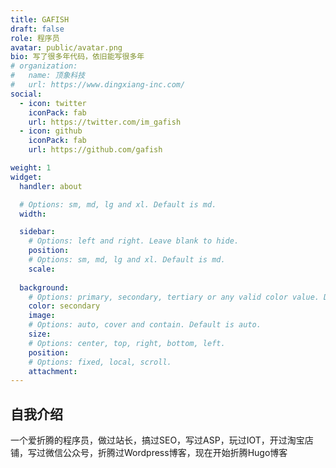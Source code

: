 ```yaml
---
title: GAFISH
draft: false
role: 程序员
avatar: public/avatar.png
bio: 写了很多年代码，依旧能写很多年
# organization:
#   name: 顶象科技
#   url: https://www.dingxiang-inc.com/
social:
  - icon: twitter
    iconPack: fab
    url: https://twitter.com/im_gafish
  - icon: github
    iconPack: fab
    url: https://github.com/gafish

weight: 1
widget:
  handler: about

  # Options: sm, md, lg and xl. Default is md.
  width:

  sidebar:
    # Options: left and right. Leave blank to hide.
    position:
    # Options: sm, md, lg and xl. Default is md.
    scale:
  
  background:
    # Options: primary, secondary, tertiary or any valid color value. Default is primary.
    color: secondary
    image:
    # Options: auto, cover and contain. Default is auto.
    size:
    # Options: center, top, right, bottom, left.
    position:
    # Options: fixed, local, scroll.
    attachment: 
---
```


## 自我介绍

一个爱折腾的程序员，做过站长，搞过SEO，写过ASP，玩过IOT，开过淘宝店铺，写过微信公众号，折腾过Wordpress博客，现在开始折腾Hugo博客